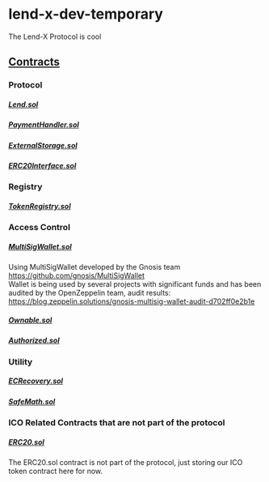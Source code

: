 # lend-x-dev-temporary
The Lend-X Protocol is cool

## [Contracts](/contracts)

### Protocol
##### [Lend.sol](/contracts/Lend.sol)
##### [PaymentHandler.sol](/contracts/PaymentHandler.sol)
##### [ExternalStorage.sol](/contracts/ExternalStorage.sol)
##### [ERC20Interface.sol](/contracts/ERC20Interface.sol)

### Registry
##### [TokenRegistry.sol](/contracts/TokenRegistry.sol)

### Access Control
##### [MultiSigWallet.sol](/contracts/MultiSigWallet.sol)
Using MultiSigWallet developed by the Gnosis team  
https://github.com/gnosis/MultiSigWallet  
Wallet is being used by several projects with significant funds and has been audited by the OpenZeppelin team, audit results:  
https://blog.zeppelin.solutions/gnosis-multisig-wallet-audit-d702ff0e2b1e  

##### [Ownable.sol](/contracts/Ownable.sol)
##### [Authorized.sol](/contracts/Authorized.sol)

### Utility
##### [ECRecovery.sol](/contracts/ECRecovery.sol)
##### [SafeMath.sol](/contracts/SafeMath.sol)


### ICO Related Contracts that are not part of the protocol
##### [ERC20.sol](/ico/ERC20.sol)
The ERC20.sol contract is not part of the protocol, just storing our ICO token contract here for now.
